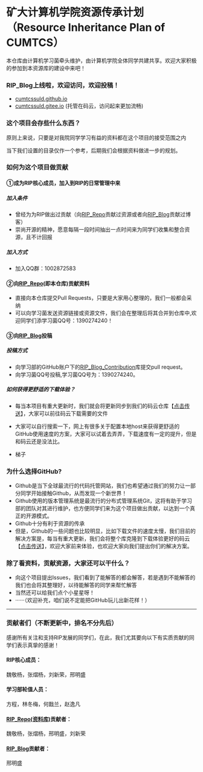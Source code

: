 # 矿大计算机学院资源传承计划（Resource Inheritance Plan of CUMTCS）
本仓库由计算机学习菌牵头维护，由计算机学院全体同学共建共享。欢迎大家积极的参加到本资源库的建设中来吧！

### RIP_Blog上线啦，欢迎访问，欢迎投稿！
- [cumtcssuld.github.io](cumtcssuld.github.io)
- [cumtcssuld.gitee.io](cumtcssuld.gitee.io) (托管在码云，访问起来更加流畅)

### 这个项目会存些什么东西？

原则上来说，只要是对我院同学学习有益的资料都在这个项目的接受范围之内

当下我们设置的目录仅作一个参考，后期我们会根据资料做进一步的规划。

### 如何为这个项目做贡献

#### ①成为RIP核心成员，加入到RIP的日常管理中来

##### 加入条件
- 曾经为为RIP做出过贡献（向[RIP_Repo](https://github.com/cumtcssuld/RIP_of_CUMTCS)贡献过资源或者向[RIP_Blog](https://cumtcssuld.github.io/)贡献过博客）
- 崇尚开源的精神，愿意每隔一段时间抽出一点时间来为同学们收集和整合资源，且不计回报

##### 加入方式
- 加入QQ群：1002872583

#### ②向[RIP_Repo](https://github.com/cumtcssuld/RIP_of_CUMTCS)(即本仓库)贡献资料
- 直接向本仓库提交Pull Requests，只要是大家用心整理的，我们一般都会采纳
- 可以向学习菌发送资源链接或资源文件，我们会在整理后将其合并到仓库中,欢迎同学们添学习菌QQ号：1390274240！

#### ③向[RIP_Blog](https://cumtcssuld.github.io/)投稿

##### 投稿方式

- 向学习部的GitHub账户下的[RIP_Blog_Contribution](https://github.com/cumtcssuld/RIP_Blog_Contribution)库提交pull request。
- 向学习菌QQ号投稿,学习菌QQ号为：1390274240。

##### 如何获得更舒适的下载体验？

- 每当本项目有重大更新时，我们就会将更新同步到我们的码云仓库【<a href="https://gitee.com/cumtcssuld/RIP_of_CUMTCS">点击传送</a>】，大家可以前往码云下载需要的文件

- 大家可以自行搜索一下，网上有很多关于配置本地host来获得更舒适的GitHub使用速度的方案，大家可以试着去弄弄，下载速度有一定的提升，但是和码云还是没法比。

- 梯子

### 为什么选择GitHub?

- Github是当下全球最流行的代码托管网站，我们也希望通过我们的努力让一部分同学开始接触Github，从而发现一个新世界！
- Github使用的版本管理系统是最流行的分布式管理系统Git，这将有助于学习部的团队对其进行维护，也方便同学们来为这个项目做出贡献，以达到一个真正的开源模式。
- Github十分有利于资源的传承
- 但是，Github的一些问题也比较明显，比如下载文件的速度太慢，我们目前的解决方案是，每当有重大更新，我们会将整个库克隆到下载体验更好的码云【<a href='https://gitee.com/cumtcssuld/RIP_of_CUMTCS'>点击传送</a>】，欢迎大家前来体验，也欢迎大家向我们提出你们的解决方案。

### 除了看资料，贡献资源，大家还可以干什么？

- 向这个项目提出Issues，我们看到了能解答的都会解答，若是遇到不能解答的我们也会将其整理好，以待能解答的同学来帮忙解答
- 当然还可以给我们点个小星星呀！
- ······（欢迎补充，咱们说不定能把GitHub玩儿出新花样！）

---
### 贡献者们（不断更新中，排名不分先后）
感谢所有关注和支持RIP发展的同学们，在此，我们尤其要向以下有实质贡献的同学们表示真挚的感谢！

#### RIP核心成员：

魏敬杨，张熠杨，刘新荣，邢明盛

#### 学习部轮值人员：

方程，林冬梅，何戬兰，赵逸凡

#### [RIP_Repo(资料库)](https://github.com/cumtcssuld)贡献者：

魏敬杨，张熠杨，邢明盛，刘新荣

#### [RIP_Blog](cumtcssuld.github.io)贡献者：

邢明盛


